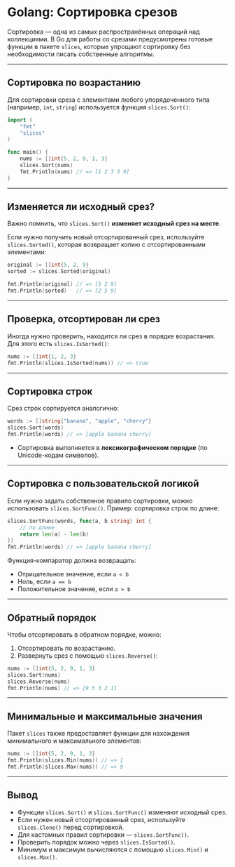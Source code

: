 # Golang: Сортировка срезов

Сортировка — одна из самых распространённых операций над коллекциями. В Go для работы со срезами предусмотрены готовые функции в пакете `slices`, которые упрощают сортировку без необходимости писать собственные алгоритмы.

---

## Сортировка по возрастанию

Для сортировки среза с элементами любого упорядоченного типа (например, `int`, `string`) используется функция `slices.Sort()`:

```go
import (
	"fmt"
	"slices"
)

func main() {
	nums := []int{5, 2, 9, 1, 3}
	slices.Sort(nums)
	fmt.Println(nums) // => [1 2 3 5 9]
}
````

---

## Изменяется ли исходный срез?

Важно помнить, что `slices.Sort()` **изменяет исходный срез на месте**.

Если нужно получить новый отсортированный срез, используйте `slices.Sorted()`, которая возвращает копию с отсортированными элементами:

```go
original := []int{5, 2, 9}
sorted := slices.Sorted(original)

fmt.Println(original) // => [5 2 9]
fmt.Println(sorted)   // => [2 5 9]
```

---

## Проверка, отсортирован ли срез

Иногда нужно проверить, находится ли срез в порядке возрастания. Для этого есть `slices.IsSorted()`:

```go
nums := []int{1, 2, 3}
fmt.Println(slices.IsSorted(nums)) // => true
```

---

## Сортировка строк

Срез строк сортируется аналогично:

```go
words := []string{"banana", "apple", "cherry"}
slices.Sort(words)
fmt.Println(words) // => [apple banana cherry]
```

* Сортировка выполняется в **лексикографическом порядке** (по Unicode-кодам символов).

---

## Сортировка с пользовательской логикой

Если нужно задать собственное правило сортировки, можно использовать `slices.SortFunc()`.
Пример: сортировка строк по длине:

```go
slices.SortFunc(words, func(a, b string) int {
	// по длине
	return len(a) - len(b)
})
fmt.Println(words) // => [apple banana cherry]
```

Функция-компаратор должна возвращать:

* Отрицательное значение, если `a < b`
* Ноль, если `a == b`
* Положительное значение, если `a > b`

---

## Обратный порядок

Чтобы отсортировать в обратном порядке, можно:

1. Отсортировать по возрастанию.
2. Развернуть срез с помощью `slices.Reverse()`:

```go
nums := []int{5, 2, 9, 1, 3}
slices.Sort(nums)
slices.Reverse(nums)
fmt.Println(nums) // => [9 5 3 2 1]
```

---

## Минимальные и максимальные значения

Пакет `slices` также предоставляет функции для нахождения минимального и максимального элементов:

```go
nums := []int{5, 2, 9, 1, 3}
fmt.Println(slices.Min(nums)) // => 1
fmt.Println(slices.Max(nums)) // => 9
```

---

## Вывод

* Функции `slices.Sort()` и `slices.SortFunc()` изменяют исходный срез.
* Если нужен новый отсортированный срез, используйте `slices.Clone()` перед сортировкой.
* Для кастомных правил сортировки — `slices.SortFunc()`.
* Проверить порядок можно через `slices.IsSorted()`.
* Минимум и максимум вычисляются с помощью `slices.Min()` и `slices.Max()`.
